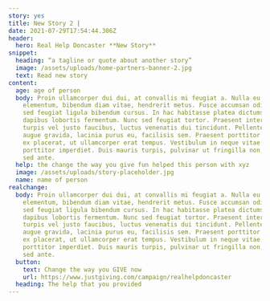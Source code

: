 ```yaml
---
story: yes
title: New Story 2 |
date: 2021-07-29T17:54:44.306Z
header:
  hero: Real Help Doncaster **New Story**
snippet:
  heading: “a tagline or quote about another story”
  image: /assets/uploads/home-partners-banner-2.jpg
  text: Read new story
content:
  age: age of person
  body: Proin ullamcorper dui dui, at convallis mi feugiat a. Nulla eu dui
    elementum, bibendum diam vitae, hendrerit metus. Fusce accumsan odio arcu,
    sed feugiat ligula bibendum cursus. In hac habitasse platea dictumst. Cras
    dapibus lobortis fermentum. Nunc sed feugiat tortor. Praesent interdum
    turpis vel justo faucibus, luctus venenatis dui tincidunt. Pellentesque at
    augue gravida, lacinia purus eu, facilisis sem. Praesent porttitor nisi nec
    ex placerat, ut ullamcorper erat tempus. Vestibulum in neque vitae leo
    porttitor imperdiet. Duis mauris turpis, pulvinar ut fringilla non, commodo
    sed ante.
  help: the change the way you give fun helped this person with xyz
  image: /assets/uploads/story-placeholder.jpg
  name: name of person
realchange:
  body: Proin ullamcorper dui dui, at convallis mi feugiat a. Nulla eu dui
    elementum, bibendum diam vitae, hendrerit metus. Fusce accumsan odio arcu,
    sed feugiat ligula bibendum cursus. In hac habitasse platea dictumst. Cras
    dapibus lobortis fermentum. Nunc sed feugiat tortor. Praesent interdum
    turpis vel justo faucibus, luctus venenatis dui tincidunt. Pellentesque at
    augue gravida, lacinia purus eu, facilisis sem. Praesent porttitor nisi nec
    ex placerat, ut ullamcorper erat tempus. Vestibulum in neque vitae leo
    porttitor imperdiet. Duis mauris turpis, pulvinar ut fringilla non, commodo
    sed ante.
  button:
    text: Change the way you GIVE now
    url: https://www.justgiving.com/campaign/realhelpdoncaster
  heading: The help that you provided
---
```

